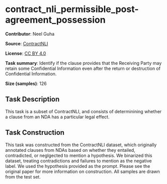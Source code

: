 # contract_nli_permissible_post-agreement_possession 
 **Contributor**: Neel Guha
 
 **Source**: [ContractNLI](https://stanfordnlp.github.io/contract-nli/)
 
 **License**: [CC BY 4.0](https://creativecommons.org/licenses/by/4.0/)
 
 **Task summary**: Identify if the clause provides that the Receiving Party may retain some Confidential Information even after the return or destruction of Confidential Information.
 
 **Size (samples)**: 126
 
 ## Task Description
 
 This task is a subset of ContractNLI, and consists of determinining whether a clause from an NDA has a particular legal effect.
 
 ## Task Construction
 
 This task was constructed from the ContractNLI dataset, which originally annotated clauses from NDAs based on whether they entailed, contradicted, or neglgected to mention a hypothesis. We binarized this dataset, treating contradictions and failures to mention as the negative label. We used the hypothesis provided as the prompt. Please see the original paper for more information on construction. All samples are drawn from the test set.